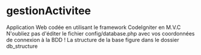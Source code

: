 gestionActivitee
================
Application Web codée en utilisant le framework CodeIgniter en M.V.C
N'oubliez pas d'éditer le fichier config/database.php avec vos coordonnées de connexion à la BDD !
La structure de la base figure dans le dossier db_structure
